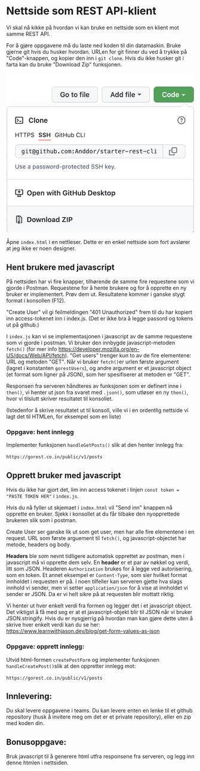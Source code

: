 # Nettside som REST API-klient

Vi skal nå kikke på hvordan vi kan bruke en nettside som en klient mot samme REST API.

For å gjøre oppgavene må du laste ned koden til din datamaskin. Bruke gjerne git hvis du husker hvordan. URLen for git finner du ved å trykke på "Code"-knappen, og kopier den inn i `git clone`. Hvis du ikke husker git i farta kan du bruke "Download Zip" funksjonen. 

![Skjermdump: Svaret fra en POST-request i postman](./img/github_download.png)

Åpne `index.html` i en nettleser. Dette er en enkel nettside som fort avslører at jeg ikke er noen designer.

## Hent brukere med javascript

På nettsiden har vi fire knapper, tilhørende de samme fire requestene som vi gjorde i Postman. Requestene for å hente brukere og for å opprette en ny bruker er implementert. Prøv dem ut. Resultatene kommer i ganske stygt format i konsollen (F12).

"Create User" vil gi feilmeldingen "401 Unauthorized" frem til du har kopiert inn access-tokenet inn i index.js. (Det er ikke bra å legge passord og tokens ut på github.)

I `index.js` kan vi se implementasjonen i javascript av de samme requestene som vi gjorde i postman. Vi bruker den innbygde javascript-metoden `fetch()` (for mer info https://developer.mozilla.org/en-US/docs/Web/API/fetch). "Get users" trenger kun to av de fire elementene: URL og metoden "GET". Når vi bruker `fetch()`er urlen første argument (lagret i konstanten `gorestUsers`), og andre argument er et javascript object (et format som ligner på JSON), som her spesifiserer at metoden er "GET".

Responsen fra serveren håndteres av funksjonen som er definert inne i `then()`, vi henter ut json fra svaret med `.json()`, som utløser en ny `then()`, hvor vi tilslutt skriver resultatet til konsollet.

(Istedenfor å skrive resultatet ut til konsoll, ville vi i en ordentlig nettside vi lagt det til HTMLen, for eksempel som en liste)

### Oppgave: hent innlegg

Implementer funksjonen `handleGetPosts()` slik at den henter innlegg fra:

```https://gorest.co.in/public/v1/posts```

## Opprett bruker med javascript

Hvis du ikke har gjort det, lim inn access tokenet i linjen `const token = "PASTE TOKEN HER"` i `index.js`.

Hvis du nå fyller ut skjemaet i `index.html` vil "Send inn" knappen nå opprette en bruker. Sjekk i konsollet at du får tilbake den nyopprettede brukeren slik som i postman.

Create User ser ganske lik ut som get user, men har alle fire elementene i en request. URL som første arguement til `fetch()`, og javascript-objectet har metode, headers og body.

**Headers** ble som nevnt tidligere automatisk opprettet av postman, men i javascript må vi opprette dem selv. En **header** er et par av nøkkel og verdi, litt som JSON. Headeren `Authorization` brukes for å legge ved autorisering, som en token. Et annet eksempel er `Content-Type`, som sier hvilket format innholdet i requesten er på. I noen tilfeller kan serveren gjette hva slags innhold vi sender, men vi setter `application/json` for å vise at innholdet vi sender er JSON. Da er vi helt sikre på at requesten blir mottatt riktig.

Vi henter ut hver enkelt verdi fra formen og legger det i et javascript object. Det viktigst å få med seg er at et javascript-objekt blir til JSON når vi bruker JSON.stringify. Hvis du er nysgjerrig på hvordan man kan gjøre dette uten å skrive hver enkelt verdi kan du se her: https://www.learnwithjason.dev/blog/get-form-values-as-json

### Oppgave: opprett innlegg:

Utvid html-formen `createPostForm` og implementer funksjonen `handleCreatePost()`slik at den oppretter innlegg mot:

```https://gorest.co.in/public/v1/posts```

## Innlevering:

Du skal levere oppgavene i teams. Du kan levere enten en lenke til et github repository (husk å invitere meg om det er et private repository), eller en zip med koden din.

## Bonusoppgave:

Bruk javascript til å generere html utfra responsene fra serveren, og legg inn denne htmlen i nettsiden.
